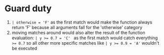 # Guard duty

1. `| otherwise = 'F'` as the first match would make the function always return 'F' because all arguments fall for the 'otherwise' category
2. moving matches around would also alter the result of the function evaluation: `| y >= 0.7 = 'C' ` as the first match would catch everything `>= 0.7` so all other more specific matches like `| y >= 0.9 = 'A'` wouldn't be executed

